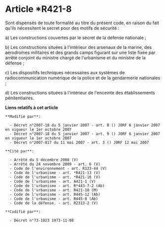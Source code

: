 # Article *R421-8

Sont dispensés de toute formalité au titre du présent code, en raison du fait qu'ils nécessitent le secret pour des motifs de
sécurité :

a) Les constructions couvertes par le secret de la défense nationale ;

b) Les constructions situées à l'intérieur des arsenaux de la marine, des aérodromes militaires et des grands camps figurant
sur une liste fixée par arrêté conjoint du ministre chargé de l'urbanisme et du ministre de la défense ;

c) Les dispositifs techniques nécessaires aux systèmes de radiocommunication numérique de la police et de la gendarmerie
nationales ;

d) Les constructions situées à l'intérieur de l'enceinte des établissements pénitentiaires.

**Liens relatifs à cet article**

	**Modifié par**:

	  - Décret n°2007-18 du 5 janvier 2007 - art. 8 () JORF 6 janvier 2007 en vigueur le 1er octobre 2007
	  - Décret n°2007-18 du 5 janvier 2007 - art. 9 () JORF 6 janvier 2007 en vigueur le 1er octobre 2007
	  - Décret n°2007-817 du 11 mai 2007 - art. 3 () JORF 12 mai 2007

	**Cité par**:

	  - Arrêté du 5 décembre 2008 (V)
	  - Arrêté du 24 novembre 2009 - art. 6 (V)
	  - Code de l'environnement - art. R123-44 (V)
	  - Code de l'urbanisme - art. *R421-13 (V)
	  - Code de l'urbanisme - art. *R421-16 (V)
	  - Code de l'urbanisme - art. A421-1 (V)
	  - Code de l'urbanisme - art. R*443-7-2 (Ab)
	  - Code de l'urbanisme - art. R421-10 (M)
	  - Code de l'urbanisme - art. R445-12 (Ab)
	  - Code de l'urbanisme - art. R445-8 (Ab)
	  - Code de la défense. - art. R2313-2 (V)

	**Codifié par**:

	  - Décret n°73-1023 1973-11-08
